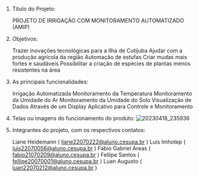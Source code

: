 1. Título do Projeto: 
   
     PROJETO DE IRRIGAÇÃO COM MONITORAMENTO AUTOMATIZADO (AMIP)
 
2. Objetivos: 

    Trazer inovações tecnológicas para a Ilha de Cutijuba
    Ajudar com a produção agrícola da região
    Automação de estufas
    Criar mudas mais fortes e saudáveis
    Possibilitar a criação de espécies de plantas menos resistentes na área
  
3. As principais funcionalidades: 

    Irrigação Automatizada
    Monitoramento da Temperatura
    Monitoramento da Umidade do Ar
    Monitoramento da Umidade do Solo
    Visualização de Dados Através de um Display
    Aplicativo para Controle e Monitoramento

4. Telas ou imagens do funcionamento do produto: 
    ![20230418_235936](https://user-images.githubusercontent.com/54177181/232956460-0be39abe-8494-47fd-96dd-092b576b91b5.jpg)

5. Integrantes do projeto, com os respectivos contatos:  

    Liane Heidemann ( liane22070222@aluno.cesupa.br ) 
    Luis Imhotep ( luis22070056@aluno.cesupa.br )
    Fabio Gabriel Areas  ( fabio21070209@aluno.cesupa.br )
    Fellipe Santos ( fellipe20070001@aluno.cesupa.br ) 
    Luan Augusto ( luan22070212@aluno.cesupa.br )
    
    
    
    
     
